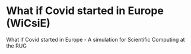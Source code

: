 # What if Covid started in Europe (WiCsiE)
What if Covid started in Europe - A simulation for Scientific Computing at the RUG
